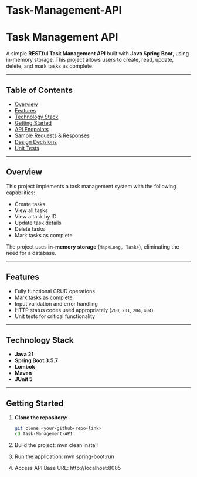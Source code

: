# Task-Management-API
# Task Management API

A simple **RESTful Task Management API** built with **Java Spring Boot**, using in-memory storage. This project allows users to create, read, update, delete, and mark tasks as complete.

---

## Table of Contents

- [Overview](#overview)  
- [Features](#features)  
- [Technology Stack](#technology-stack)  
- [Getting Started](#getting-started)  
- [API Endpoints](#api-endpoints)  
- [Sample Requests & Responses](#sample-requests--responses)  
- [Design Decisions](#design-decisions)  
- [Unit Tests](#unit-tests)  

---

## Overview

This project implements a task management system with the following capabilities:

- Create tasks  
- View all tasks  
- View a task by ID  
- Update task details  
- Delete tasks  
- Mark tasks as complete  

The project uses **in-memory storage** (`Map<Long, Task>`), eliminating the need for a database.

---

## Features

- Fully functional CRUD operations  
- Mark tasks as complete  
- Input validation and error handling  
- HTTP status codes used appropriately (`200`, `201`, `204`, `404`)  
- Unit tests for critical functionality  

---

## Technology Stack

- **Java 21**  
- **Spring Boot 3.5.7**  
- **Lombok**  
- **Maven**  
- **JUnit 5**  

---

## Getting Started

1. **Clone the repository:**
   ```bash
   git clone <your-github-repo-link>
   cd Task-Management-API

2. Build the project:
   mvn clean install
   
4. Run the application:
   mvn spring-boot:run
   
6. Access API
   Base URL: http://localhost:8085
